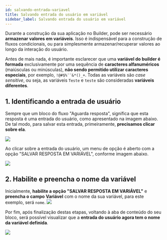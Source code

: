 ```yaml
---
id: salvando-entrada-variavel
title: Salvando entrada do usuário em variável
sidebar_label: Salvando entrada do usuário em variável
---
```

Durante a construção da sua aplicação no Builder, pode ser necessário **armazenar valores em variáveis**. Isso é indispensável para a construção de fluxos condicionais, ou para simplesmente armazenar/recuperar valores ao longo da interação do usuário.

Antes de mais nada, é importante esclarecer que uma **variável do builder é formada** exclusivamente por uma sequência de **caracteres alfanuméricos** (maiúsculas ou minúsculas), **não sendo permitido utilizar caracteres especiais**, por exemplo, `!@#$%¨¨&*()_+`. Todas as variáveis são *case sensitive*, ou seja, as variáveis `Teste` e `teste` são consideradas **variáveis diferentes**. 

## 1. Identificando a entrada de usuário

Sempre que um bloco do fluxo "Aguarda resposta", significa que esta resposta é uma entrada do usuário, como apresentado na imagem abaixo. De tal modo, para salvar esta entrada, primeiramente, **precisamos clicar sobre ela**.

![](/img/builder/salvando-entrada-variavel-1.png)<br/>

Ao clicar sobre a entrada do usuário, um menu de opção é aberto com a opção "SALVAR RESPOSTA EM VARIÁVEL", conforme imagem abaixo.

![](/img/builder/salvando-entrada-variavel-2.png)<br/>

## 2. Habilite e preencha o nome da variável

Inicialmente, **habilite a opção "SALVAR RESPOSTA EM VARIÁVEL"** e **preencha o campo** **Variável** com o nome da sua variável, para este exemplo, será `nome`.
![](/img/builder/salvando-entrada-variavel-3.png)<br/>

Por fim, após finalização destas etapas, voltando à aba de conteúdo do seu bloco, será possível visualizar que a **entrada do usuário agora tem o nome da variável definida**.

![](/img/builder/salvando-entrada-variavel-4.png)<br/>


